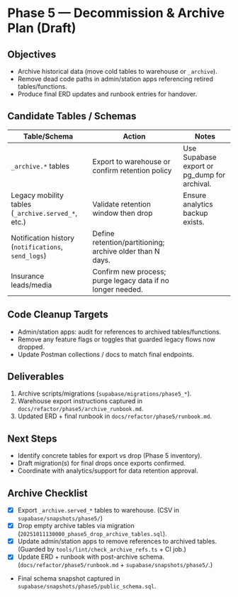 # Phase 5 — Decommission & Archive Plan (Draft)

## Objectives

- Archive historical data (move cold tables to warehouse or `_archive`).
- Remove dead code paths in admin/station apps referencing retired
  tables/functions.
- Produce final ERD updates and runbook entries for handover.

## Candidate Tables / Schemas

| Table/Schema                                        | Action                                                      | Notes                                        |
| --------------------------------------------------- | ----------------------------------------------------------- | -------------------------------------------- |
| `_archive.*` tables                                 | Export to warehouse or confirm retention policy             | Use Supabase export or pg_dump for archival. |
| Legacy mobility tables (`_archive.served_*`, etc.)  | Validate retention window then drop                         | Ensure analytics backup exists.              |
| Notification history (`notifications`, `send_logs`) | Define retention/partitioning; archive older than N days.   |                                              |
| Insurance leads/media                               | Confirm new process; purge legacy data if no longer needed. |                                              |

## Code Cleanup Targets

- Admin/station apps: audit for references to archived tables/functions.
- Remove any feature flags or toggles that guarded legacy flows now dropped.
- Update Postman collections / docs to match final endpoints.

## Deliverables

1. Archive scripts/migrations (`supabase/migrations/phase5_*`).
2. Warehouse export instructions captured in
   `docs/refactor/phase5/archive_runbook.md`.
3. Updated ERD + final runbook in `docs/refactor/phase5/runbook.md`.

## Next Steps

- Identify concrete tables for export vs drop (Phase 5 inventory).
- Draft migration(s) for final drops once exports confirmed.
- Coordinate with analytics/support for data retention approval.

## Archive Checklist

- [x] Export `_archive.served_*` tables to warehouse. (CSV in
      `supabase/snapshots/phase5/`)
- [x] Drop empty archive tables via migration
      (`20251011130000_phase5_drop_archive_tables.sql`).
- [x] Update admin/station apps to remove references to archived tables.
      (Guarded by `tools/lint/check_archive_refs.ts` + CI job.)
- [x] Update ERD + runbook with post-archive schema.
      (`docs/refactor/phase5/runbook.md` + `supabase/snapshots/phase5/`.)

- Final schema snapshot captured in
  `supabase/snapshots/phase5/public_schema.sql`.
